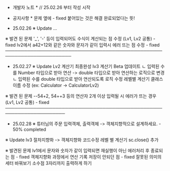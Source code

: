 
 * 개발자 노트 * // 25.02.26 부터 작성 시작

* 공지사항 *
문제 옆에 - fixed 붙어있는 것은 해결 완료되었다는 뜻!

- 25.02.26
※ Update
...

※ 발견 된 문제
'_', '-' 등이 입력되어도 수식이 계산되는 점 수정 (Lv1, Lv2 공통) - fixed
lv2에서  a42+12와 같은 숫자와 문자가 같이 입력시 에러 뜨는 점 수정  - fixed
───────────────────────────────────────────────────────────────────────
- 25.02.27
※ Update
Lv2 계산기 최종완성
lv3 계산기 Beta 업데이트
 ㄴ 입력된 수를 Number 타입으로 받아 연산 -> double 타입으로 받아 연산하는 로직으로 변경
 ㄴ 입력된 수를 double 타입으로 받아 연산되도록 로직 수정
레벨별 계산기 클래스 이름 수정 (ex: Calculator -> CalculatorLv2)

※ 발견 된 문제
--54+2, 54++3 등의 연산자 2개 이상 입력될 시 에러가 뜨는 경우 (Lv1, Lv2 공통) - fixed
─────────────────────────────────────────────────────────────────────
- 25.02.28
※ 튜터님의 주문
입력객체, 출력객체 -> 객체지향적으로 설계하세요. - 50% completed

※ Update
lv3 절차지향화 -> 객체지향화 코드수정
레벨 별 계산기 sc.close() 추가

※ 발견된 문제
lv1에서 문자와 숫자가 같이 입력되면 재실행이 아닌 에러처리 후 종료되는 점 - fixed
객체지향화 과정에서 연산 기록 저장이 안되던 점 - fixed 
잘못된 의미의 세터 바꿔보기
소수점 3자리까지 출력하게 하기